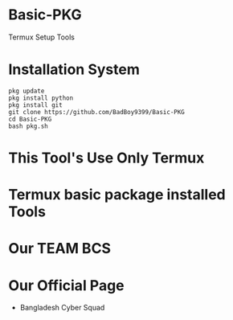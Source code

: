 # Basic-PKG
Termux Setup Tools 
# Installation System 
```
pkg update
pkg install python
pkg install git
git clone https://github.com/BadBoy9399/Basic-PKG
cd Basic-PKG
bash pkg.sh
```
# This Tool's Use Only Termux 

# Termux basic package installed Tools
# Our TEAM BCS 
# Our Official Page 
* Bangladesh Cyber Squad 
